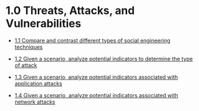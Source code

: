 # 1.0 Threats, Attacks, and Vulnerabilities

* [1.1 Compare and contrast different types of social engineering techniques](./1.%20Compare%20and%20contrast%20different%20types%20of%20social%20engineering%20techniques.md)

* [1.2 Given a scenario, analyze potential indicators to determine the type of attack](./2.%20%20Given%20a%20scenario%2C%20analyze%20potential%20indicators%20to%20determine%20the%20type%20of%20attack.md)

* [1.3 Given a scenario, analyze potential indicators associated with application attacks](./3.%20Given%20a%20scenario%2C%20analyze%20potential%20indicators%20associated%20with%20application%20attacks.md)

* [1.4 Given a scenario, analyze potential indicators associated with network attacks](./4.%20Given%20a%20scenario%2C%20analyze%20potential%20indicators%20associated%20with%20network%20attacks.md)
